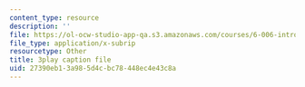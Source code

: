 ```yaml
---
content_type: resource
description: ''
file: https://ol-ocw-studio-app-qa.s3.amazonaws.com/courses/6-006-introduction-to-algorithms-fall-2011/27390eb13a985d4cbc78448ec4e43c8a_ENyox7kNKeY.vtt
file_type: application/x-subrip
resourcetype: Other
title: 3play caption file
uid: 27390eb1-3a98-5d4c-bc78-448ec4e43c8a
---
```

